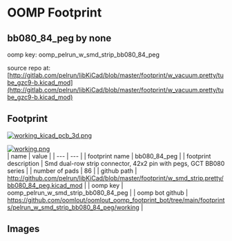 # OOMP Footprint  
## bb080_84_peg  by none  
  
oomp key: oomp_pelrun_w_smd_strip_bb080_84_peg  
  
source repo at: [http://gitlab.com/pelrun/libKiCad/blob/master/footprint/w_vacuum.pretty/tube_gzc9-b.kicad_mod](http://gitlab.com/pelrun/libKiCad/blob/master/footprint/w_vacuum.pretty/tube_gzc9-b.kicad_mod)  
## Footprint  
  
[![working_kicad_pcb_3d.png](working_kicad_pcb_3d_600.png)](working_kicad_pcb_3d.png)  
  
[![working.png](working_600.png)](working.png)  
| name | value | 
| --- | --- | 
| footprint name | bb080_84_peg | 
| footprint description | Smd dual-row strip connector, 42x2 pin with pegs, GCT BB080 series | 
| number of pads | 86 | 
| github path | http://github.com/pelrun/libKiCad/blob/master/footprint/w_smd_strip.pretty/bb080_84_peg.kicad_mod | 
| oomp key | oomp_pelrun_w_smd_strip_bb080_84_peg | 
| oomp bot github | https://github.com/oomlout/oomlout_oomp_footprint_bot/tree/main/footprints/pelrun_w_smd_strip_bb080_84_peg/working | 
## Images  
